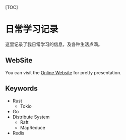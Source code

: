 [TOC]

# 日常学习记录
这里记录了我日常学习的信息，及各种生活点滴。

## WebSite
You can visit the [Online Website](https://sinsay.github.io) for pretty presentation.

## Keywords

- Rust
  - Tokio
- Go
- Distribute System
  - Raft
  - MapReduce
- Redis
